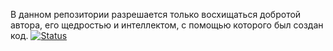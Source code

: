 В данном репозитории разрешается только восхищаться добротой автора, его щедростью и интеллектом, с помощью которого был создан код.
[![Status](https://ci.appveyor.com/api/projects/status/github/ptrvsrg/MyLab_C)](https://ci.appveyor.com/api/projects/status/github/ptrvsrg/NSU_labs_C)
